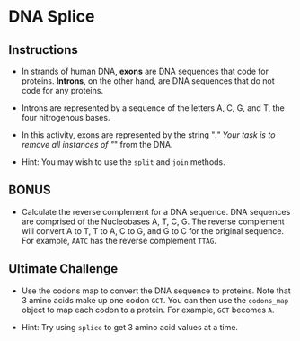 # DNA Splice

## Instructions

* In strands of human DNA, **exons** are DNA sequences that code for proteins. **Introns**, on the other hand, are DNA sequences that do not code for any proteins.

* Introns are represented by a sequence of the letters A, C, G, and T, the four nitrogenous bases.

* In this activity, exons are represented by the string "_." Your task is to remove all instances of "_" from the DNA.

* Hint: You may wish to use the `split` and `join` methods.


## BONUS

* Calculate the reverse complement for a DNA sequence. DNA sequences are comprised of the Nucleobases A, T, C, G. The reverse complement will convert A to T, T to A, C to G, and G to C for the original sequence. For example, `AATC` has the reverse complement `TTAG`.

## Ultimate Challenge

* Use the codons map to convert the DNA sequence to proteins. Note that 3 amino acids make up one codon `GCT`. You can then use the `codons_map` object to map each codon to a protein. For example, `GCT` becomes `A`.

* Hint: Try using `splice` to get 3 amino acid values at a time.
